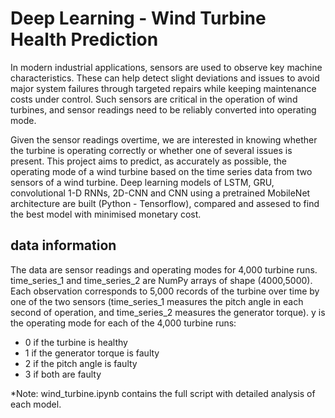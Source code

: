 # Deep Learning - Wind Turbine Health Prediction
In modern industrial applications, sensors are used to observe key machine characteristics.
These can help detect slight deviations and issues to avoid major system failures through
targeted repairs while keeping maintenance costs under control. Such sensors are critical in the operation of wind turbines, and sensor readings need to be reliably converted into operating mode.

Given the sensor readings overtime, we are interested in knowing whether the turbine is operating correctly or whether one of several issues is present. This project aims to predict, as accurately as possible, the operating mode of a wind turbine based on the time series data from two sensors of a wind turbine. Deep learning models of LSTM, GRU, convolutional 1-D RNNs, 2D-CNN and CNN using a pretrained MobileNet architecture are built (Python - Tensorflow), compared and assesed to find the best model with minimised monetary cost.

## data information
The data are sensor readings and operating modes for 4,000 turbine runs. 
time_series_1 and time_series_2 are NumPy arrays of shape (4000,5000). 
Each observation corresponds to 5,000 records of the turbine over time by one of the two sensors (time_series_1 measures the pitch angle in each second of operation, and time_series_2 measures the generator torque). 
y is the operating mode for each of the 4,000 turbine runs: 
- 0 if the turbine is healthy
- 1 if the generator torque is faulty
- 2 if the pitch angle is faulty
- 3 if both are faulty

*Note: wind_turbine.ipynb contains the full script with detailed analysis of each model.
